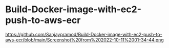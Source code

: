 # Build-Docker-image-with-ec2-push-to-aws-ecr
https://github.com/Sanjaypramod/Build-Docker-image-with-ec2-push-to-aws-ecr/blob/main/Screenshot%20from%202022-10-11%2001-34-44.png
